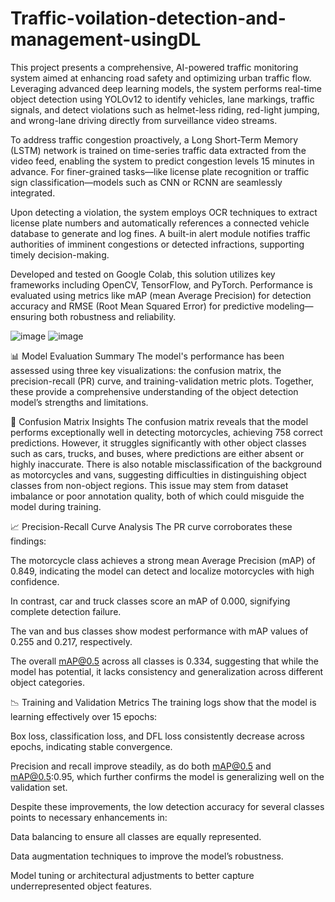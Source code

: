 # Traffic-voilation-detection-and-management-usingDL
This project presents a comprehensive, AI-powered traffic monitoring system aimed at enhancing road safety and optimizing urban traffic flow. Leveraging advanced deep learning models, the system performs real-time object detection using YOLOv12 to identify vehicles, lane markings, traffic signals, and detect violations such as helmet-less riding, red-light jumping, and wrong-lane driving directly from surveillance video streams.

To address traffic congestion proactively, a Long Short-Term Memory (LSTM) network is trained on time-series traffic data extracted from the video feed, enabling the system to predict congestion levels 15 minutes in advance. For finer-grained tasks—like license plate recognition or traffic sign classification—models such as CNN or RCNN are seamlessly integrated.

Upon detecting a violation, the system employs OCR techniques to extract license plate numbers and automatically references a connected vehicle database to generate and log fines. A built-in alert module notifies traffic authorities of imminent congestions or detected infractions, supporting timely decision-making.

Developed and tested on Google Colab, this solution utilizes key frameworks including OpenCV, TensorFlow, and PyTorch. Performance is evaluated using metrics like mAP (mean Average Precision) for detection accuracy and RMSE (Root Mean Squared Error) for predictive modeling—ensuring both robustness and reliability.

![image](https://github.com/user-attachments/assets/3d54c4c0-cb56-473a-8879-6d1fca1fb7c2)
![image](https://github.com/user-attachments/assets/160a1382-1e70-4146-929f-af4dc046af43)

📊 Model Evaluation Summary
The model's performance has been assessed using three key visualizations: the confusion matrix, the precision-recall (PR) curve, and training-validation metric plots. Together, these provide a comprehensive understanding of the object detection model’s strengths and limitations.

🔄 Confusion Matrix Insights
The confusion matrix reveals that the model performs exceptionally well in detecting motorcycles, achieving 758 correct predictions. However, it struggles significantly with other object classes such as cars, trucks, and buses, where predictions are either absent or highly inaccurate. There is also notable misclassification of the background as motorcycles and vans, suggesting difficulties in distinguishing object classes from non-object regions. This issue may stem from dataset imbalance or poor annotation quality, both of which could misguide the model during training.

📈 Precision-Recall Curve Analysis
The PR curve corroborates these findings:

The motorcycle class achieves a strong mean Average Precision (mAP) of 0.849, indicating the model can detect and localize motorcycles with high confidence.

In contrast, car and truck classes score an mAP of 0.000, signifying complete detection failure.

The van and bus classes show modest performance with mAP values of 0.255 and 0.217, respectively.

The overall mAP@0.5 across all classes is 0.334, suggesting that while the model has potential, it lacks consistency and generalization across different object categories.

📉 Training and Validation Metrics
The training logs show that the model is learning effectively over 15 epochs:

Box loss, classification loss, and DFL loss consistently decrease across epochs, indicating stable convergence.

Precision and recall improve steadily, as do both mAP@0.5 and mAP@0.5:0.95, which further confirms the model is generalizing well on the validation set.

Despite these improvements, the low detection accuracy for several classes points to necessary enhancements in:

Data balancing to ensure all classes are equally represented.

Data augmentation techniques to improve the model’s robustness.

Model tuning or architectural adjustments to better capture underrepresented object features.
